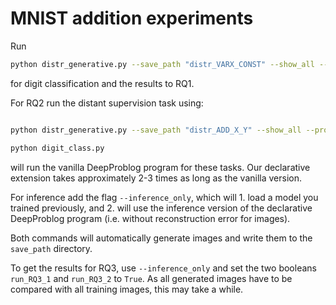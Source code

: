 # MNIST addition experiments

Run 
```bash
python distr_generative.py --save_path "distr_VARX_CONST" --show_all --problem digit --model_type vae
```
for digit classification and the results to RQ1.

For RQ2 run the distant supervision task using:
```bash

python distr_generative.py --save_path "distr_ADD_X_Y" --show_all --problem addition --model_type vae
```
```bash
python digit_class.py
```
will run the vanilla DeepProblog program for these tasks.
Our declarative extension takes approximately 2-3 times as long as the vanilla version. 

For inference add the flag `--inference_only`, which will 1. load a model you trained previously, and 2. will use the inference version of the declarative DeepProblog program (i.e. without reconstruction error for images).

Both commands will automatically generate images and write them to the `save_path` directory.

To get the results for RQ3, use `--inference_only` and set the two booleans `run_RQ3_1` and `run_RQ3_2` to `True`. 
As all generated images have to be compared with all training images, this may take a while.

